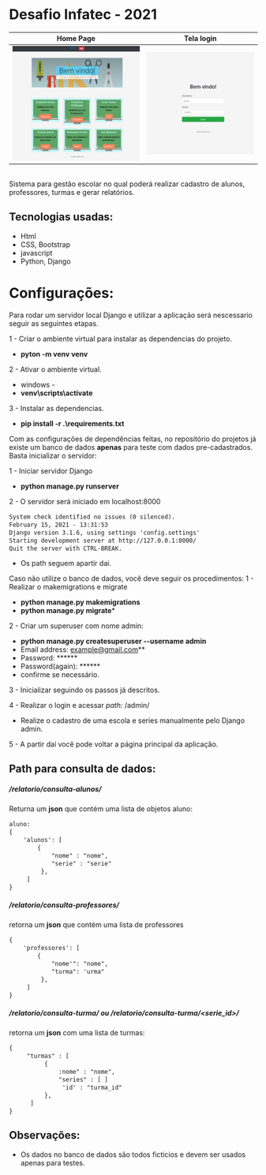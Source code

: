 # Desafio Infatec - 2021
Home Page | Tela login
--------- | -----------
<img src="print.jpg"> | <img src="print2.jpg">

<br>
Sistema para gestão escolar no qual poderá realizar
cadastro de alunos, professores, turmas e gerar relatórios.

## Tecnologias usadas:
* Html
* CSS, Bootstrap
* javascript
* Python, Django


# Configurações:

Para rodar um servidor local Django e utilizar a aplicação será nescessario seguir as seguintes etapas.

1 - Criar o ambiente virtual para instalar as dependencias do projeto.
- **pyton -m venv venv**

2 - Ativar o ambiente virtual.
- windows -
- **venv\scripts\activate**

3 - Instalar as dependencias.
- **pip install -r .\requirements.txt**

Com as configurações de dependências feitas, no repositório do projetos
já existe um banco de dados **apenas** para teste com dados pre-cadastrados. 
Basta inicializar o servidor:

1 - Iniciar servidor Django
- **python manage.py runserver**

2 - O servidor será iniciado em localhost:8000
```
System check identified no issues (0 silenced).
February 15, 2021 - 13:31:53
Django version 3.1.6, using settings 'config.settings'
Starting development server at http://127.0.0.1:8000/
Quit the server with CTRL-BREAK.
```
- Os path seguem apartir dai.

Caso não utilize o banco de dados, você deve seguir os procedimentos:
1 - Realizar o makemigrations e migrate
- **python manage.py makemigrations**
- **python manage.py migrate***

2 - Criar um superuser com nome admin:
- **python manage.py createsuperuser --username admin**
- Email address: example@gmail.com**
- Password: ******
- Password(again): ******
- confirme se necessário.

3 - Inicializar seguindo os passos já descritos.

4 - Realizar o login e acessar *path:* /admin/
- Realize o cadastro de uma escola e series manualmente pelo Django admin.

5 - A partir daí você pode voltar a página principal da aplicação.

## Path para consulta de dados:
##### /relatorio/consulta-alunos/
Returna um **json** que contém uma lista de objetos aluno:
```
aluno:
{
    'alunos': [
        {
            "nome" : "nome", 
            "serie" : "serie"
         }, 
     ]
}
```

##### /relatorio/consulta-professores/
retorna um **json** que contém uma lista de professores
```
{
    'professores': [
        {
            "nome'": "nome", 
            "turma": 'urma"
         }, 
     ]
}
```

##### /relatorio/consulta-turma/ ou /relatorio/consulta-turma/<serie_id>/
retorna um **json** com uma lista de turmas:
```
{
     "turmas" : [
          {
              :nome" : "nome",
              "series" : [ ]
               'id' : "turma_id"
          },
      ]
}
```

## Observações:
* Os dados no banco de dados são todos fictícios e devem ser usados
apenas para testes.


